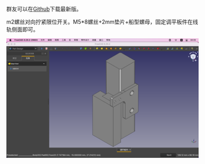 群友可以在[Github](https://github.com/Byvm815/DayuCC-Leveling_plate)下载最新版。

m2螺丝对向拧紧限位开关。M5*8螺丝+2mm垫片+船型螺母，固定调平板件在线轨侧面即可。

![](/DOC/ReamdmeImage/ScreenCut1.png)